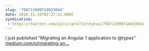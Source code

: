 ```yaml
---
slug: '798713999714033664'
date: 2016-11-16T02:27:11.000Z
syndication:
 - https://twitter.com/ajciccarello/status/798713999714033664
---
```


I just published “Migrating an Angular 1 application to @types” [medium.com/p/migrating-an…](https://medium.com/p/migrating-an-angular-1-application-to-types-450731dd0df)
